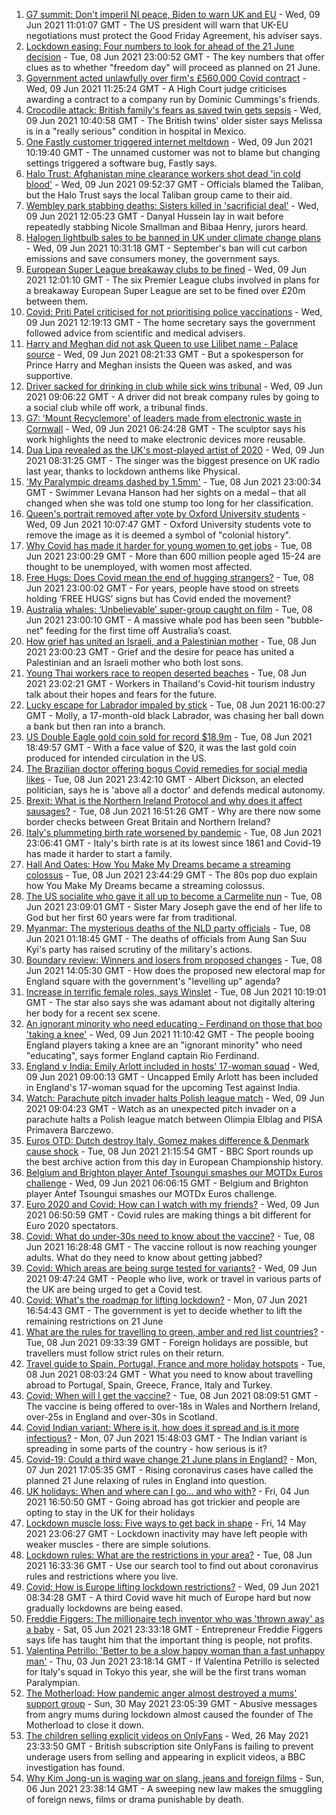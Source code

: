 1. [G7 summit: Don't imperil NI peace, Biden to warn UK and EU](https://www.bbc.co.uk/news/uk-politics-57411343) - Wed, 09 Jun 2021 11:01:07 GMT - The US president will warn that UK-EU negotiations must protect the Good Friday Agreement, his adviser says.
2. [Lockdown easing: Four numbers to look for ahead of the 21 June decision](https://www.bbc.co.uk/news/57403888) - Tue, 08 Jun 2021 23:00:52 GMT - The key numbers that offer clues as to whether "freedom day" will proceed as planned on 21 June.
3. [Government acted unlawfully over firm's £560,000 Covid contract](https://www.bbc.co.uk/news/uk-politics-57413115) - Wed, 09 Jun 2021 11:25:24 GMT - A High Court judge criticises awarding a contract to a company run by Dominic Cummings's friends.
4. [Crocodile attack: British family's fears as saved twin gets sepsis](https://www.bbc.co.uk/news/newsbeat-57412496) - Wed, 09 Jun 2021 10:40:58 GMT - The British twins' older sister says Melissa is in a "really serious" condition in hospital in Mexico.
5. [One Fastly customer triggered internet meltdown](https://www.bbc.co.uk/news/technology-57413224) - Wed, 09 Jun 2021 10:19:40 GMT - The unnamed customer was not to blame but changing settings triggered a software bug, Fastly says.
6. [Halo Trust: Afghanistan mine clearance workers shot dead 'in cold blood'](https://www.bbc.co.uk/news/world-asia-57410265) - Wed, 09 Jun 2021 09:52:37 GMT - Officials blamed the Taliban, but the Halo Trust says the local Taliban group came to their aid.
7. [Wembley park stabbing deaths: Sisters killed in 'sacrificial deal'](https://www.bbc.co.uk/news/uk-england-london-57377414) - Wed, 09 Jun 2021 12:05:23 GMT - Danyal Hussein lay in wait before repeatedly stabbing Nicole Smallman and Bibaa Henry, jurors heard.
8. [Halogen lightbulb sales to be banned in UK under climate change plans](https://www.bbc.co.uk/news/uk-57407233) - Wed, 09 Jun 2021 10:31:18 GMT - September's ban will cut carbon emissions and save consumers money, the government says.
9. [European Super League breakaway clubs to be fined](https://www.bbc.co.uk/sport/football/57414151) - Wed, 09 Jun 2021 12:01:10 GMT - The six Premier League clubs involved in plans for a breakaway European Super League are set to be fined over £20m between them.
10. [Covid: Priti Patel criticised for not prioritising police vaccinations](https://www.bbc.co.uk/news/uk-57415825) - Wed, 09 Jun 2021 12:19:13 GMT - The home secretary says the government followed advice from scientific and medical advisers.
11. [Harry and Meghan did not ask Queen to use Lilibet name - Palace source](https://www.bbc.co.uk/news/uk-57408163) - Wed, 09 Jun 2021 08:21:33 GMT - But a spokesperson for Prince Harry and Meghan insists the Queen was asked, and was supportive.
12. [Driver sacked for drinking in club while sick wins tribunal](https://www.bbc.co.uk/news/uk-england-tyne-57411812) - Wed, 09 Jun 2021 09:06:22 GMT - A driver did not break company rules by going to a social club while off work, a tribunal finds.
13. [G7: 'Mount Recyclemore' of leaders made from electronic waste in Cornwall](https://www.bbc.co.uk/news/uk-england-cornwall-57406136) - Wed, 09 Jun 2021 06:24:28 GMT - The sculptor says his work highlights the need to make electronic devices more reusable.
14. [Dua Lipa revealed as the UK's most-played artist of 2020](https://www.bbc.co.uk/news/entertainment-arts-57411163) - Wed, 09 Jun 2021 08:31:25 GMT - The singer was the biggest presence on UK radio last year, thanks to lockdown anthems like Physical.
15. ['My Paralympic dreams dashed by 1.5mm'](https://www.bbc.co.uk/news/uk-57404811) - Tue, 08 Jun 2021 23:00:34 GMT - Swimmer Levana Hanson had her sights on a medal – that all changed when she was told one stump too long for her classification.
16. [Queen's portrait removed after vote by Oxford University students](https://www.bbc.co.uk/news/uk-england-oxfordshire-57409743) - Wed, 09 Jun 2021 10:07:47 GMT - Oxford University students vote to remove the image as it is deemed a symbol of "colonial history".
17. [Why Covid has made it harder for young women to get jobs](https://www.bbc.co.uk/news/world-57400216) - Tue, 08 Jun 2021 23:00:29 GMT - More than 600 million people aged 15-24 are thought to be unemployed, with women most affected.
18. [Free Hugs: Does Covid mean the end of hugging strangers?](https://www.bbc.co.uk/news/health-57232423) - Tue, 08 Jun 2021 23:00:02 GMT - For years, people have stood on streets holding ‘FREE HUGS’ signs but has Covid ended the movement?
19. [Australia whales: ‘Unbelievable’ super-group caught on film](https://www.bbc.co.uk/news/world-australia-57396055) - Tue, 08 Jun 2021 23:00:10 GMT - A massive whale pod has been seen "bubble-net" feeding for the first time off Australia’s coast.
20. [How grief has united an Israeli, and a Palestinian mother](https://www.bbc.co.uk/news/57405237) - Tue, 08 Jun 2021 23:00:23 GMT - Grief and the desire for peace has united a Palestinian and an Israeli mother who both lost sons.
21. [Young Thai workers race to reopen deserted beaches](https://www.bbc.co.uk/news/business-57404078) - Tue, 08 Jun 2021 23:02:21 GMT - Workers in Thailand's Covid-hit tourism industry talk about their hopes and fears for the future.
22. [Lucky escape for Labrador impaled by stick](https://www.bbc.co.uk/news/uk-england-stoke-staffordshire-57403968) - Tue, 08 Jun 2021 16:00:27 GMT - Molly, a 17-month-old black Labrador, was chasing her ball down a bank but then ran into a branch.
23. [US Double Eagle gold coin sold for record $18.9m](https://www.bbc.co.uk/news/world-us-canada-57402432) - Tue, 08 Jun 2021 18:49:57 GMT - With a face value of $20, it was the last gold coin produced for intended circulation in the US.
24. [The Brazilian doctor offering bogus Covid remedies for social media likes](https://www.bbc.co.uk/news/blogs-trending-57276286) - Tue, 08 Jun 2021 23:42:10 GMT - Albert Dickson, an elected politician, says he is 'above all a doctor' and defends medical autonomy.
25. [Brexit: What is the Northern Ireland Protocol and why does it affect sausages?](https://www.bbc.co.uk/news/explainers-53724381) - Tue, 08 Jun 2021 16:51:26 GMT - Why are there now some border checks between Great Britain and Northern Ireland?
26. [Italy's plummeting birth rate worsened by pandemic](https://www.bbc.co.uk/news/world-europe-57396969) - Tue, 08 Jun 2021 23:06:41 GMT - Italy's birth rate is at its lowest since 1861 and Covid-19 has made it harder to start a family.
27. [Hall And Oates: How You Make My Dreams became a streaming colossus](https://www.bbc.co.uk/news/entertainment-arts-57397422) - Tue, 08 Jun 2021 23:44:29 GMT - The 80s pop duo explain how You Make My Dreams became a streaming colossus.
28. [The US socialite who gave it all up to become a Carmelite nun](https://www.bbc.co.uk/news/world-us-canada-57399288) - Tue, 08 Jun 2021 23:09:01 GMT - Sister Mary Joseph gave the end of her life to God but her first 60 years were far from traditional.
29. [Myanmar: The mysterious deaths of the NLD party officials](https://www.bbc.co.uk/news/world-asia-57380237) - Tue, 08 Jun 2021 01:18:45 GMT - The deaths of officials from Aung San Suu Kyi's party has raised scrutiny of the military's actions.
30. [Boundary review: Winners and losers from proposed changes](https://www.bbc.co.uk/news/uk-politics-57400901) - Tue, 08 Jun 2021 14:05:30 GMT - How does the proposed new electoral map for England square with the government's "levelling up" agenda?
31. [Increase in terrific female roles, says Winslet](https://www.bbc.co.uk/news/entertainment-arts-57397502) - Tue, 08 Jun 2021 10:19:01 GMT - The star also says she was adamant about not digitally altering her body for a recent sex scene.
32. [An ignorant minority who need educating - Ferdinand on those that boo 'taking a knee'](https://www.bbc.co.uk/sport/football/57411472) - Wed, 09 Jun 2021 11:10:42 GMT - The people booing England players taking a knee are an "ignorant minority" who need "educating", says former England captain Rio Ferdinand.
33. [England v India: Emily Arlott included in hosts' 17-woman squad](https://www.bbc.co.uk/sport/cricket/57411942) - Wed, 09 Jun 2021 09:00:13 GMT - Uncapped Emily Arlott has been included in England's 17-woman squad for the upcoming Test against India.
34. [Watch: Parachute pitch invader halts Polish league match](https://www.bbc.co.uk/sport/av/football/57412486) - Wed, 09 Jun 2021 09:04:23 GMT - Watch as an unexpected pitch invader on a parachute halts a Polish league match between Olimpia Elblag and PISA Primavera Barczewo.
35. [Euros OTD: Dutch destroy Italy, Gomez makes difference & Denmark cause shock](https://www.bbc.co.uk/sport/av/football/52941115) - Tue, 08 Jun 2021 21:15:54 GMT - BBC Sport rounds up the best archive action from this day in European Championship history.
36. [Belgium and Brighton player Antef Tsoungui smashes our MOTDx Euros challenge](https://www.bbc.co.uk/sport/av/football/57408667) - Wed, 09 Jun 2021 06:06:15 GMT - Belgium and Brighton player Antef Tsoungui smashes our MOTDx Euros challenge.
37. [Euro 2020 and Covid: How can I watch with my friends?](https://www.bbc.co.uk/news/uk-57386719) - Wed, 09 Jun 2021 06:50:59 GMT - Covid rules are making things a bit different for Euro 2020 spectators.
38. [Covid: What do under-30s need to know about the vaccine?](https://www.bbc.co.uk/news/health-57273875) - Tue, 08 Jun 2021 16:28:48 GMT - The vaccine rollout is now reaching younger adults. What do they need to know about getting jabbed?
39. [Covid: Which areas are being surge tested for variants?](https://www.bbc.co.uk/news/explainers-54872039) - Wed, 09 Jun 2021 09:47:24 GMT - People who live, work or travel in various parts of the UK are being urged to get a Covid test.
40. [Covid: What's the roadmap for lifting lockdown?](https://www.bbc.co.uk/news/explainers-52530518) - Mon, 07 Jun 2021 16:54:43 GMT - The government is yet to decide whether to lift the remaining restrictions on 21 June
41. [What are the rules for travelling to green, amber and red list countries?](https://www.bbc.co.uk/news/explainers-52544307) - Tue, 08 Jun 2021 09:33:39 GMT - Foreign holidays are possible, but travellers must follow strict rules on their return.
42. [Travel guide to Spain, Portugal, France and more holiday hotspots](https://www.bbc.co.uk/news/explainers-56997931) - Tue, 08 Jun 2021 08:03:24 GMT - What you need to know about travelling abroad to Portugal, Spain, Greece, France, Italy and Turkey.
43. [Covid: When will I get the vaccine?](https://www.bbc.co.uk/news/health-55045639) - Tue, 08 Jun 2021 08:09:51 GMT - The vaccine is being offered to over-18s in Wales and Northern Ireland, over-25s in England and over-30s in Scotland.
44. [Covid Indian variant: Where is it, how does it spread and is it more infectious?](https://www.bbc.co.uk/news/health-57157496) - Mon, 07 Jun 2021 15:48:03 GMT - The Indian variant is spreading in some parts of the country - how serious is it?
45. [Covid-19: Could a third wave change 21 June plans in England?](https://www.bbc.co.uk/news/health-57328469) - Mon, 07 Jun 2021 17:05:35 GMT - Rising coronavirus cases have called the planned 21 June relaxing of rules in England into question.
46. [UK holidays: When and where can I go... and who with?](https://www.bbc.co.uk/news/explainers-52646738) - Fri, 04 Jun 2021 16:50:50 GMT - Going abroad has got trickier and people are opting to stay in the UK for their holidays
47. [Lockdown muscle loss: Five ways to get back in shape](https://www.bbc.co.uk/news/uk-56887390) - Fri, 14 May 2021 23:06:27 GMT - Lockdown inactivity may have left people with weaker muscles - there are simple solutions.
48. [Lockdown rules: What are the restrictions in your area?](https://www.bbc.co.uk/news/uk-54373904) - Tue, 08 Jun 2021 16:33:36 GMT - Use our search tool to find out about coronavirus rules and restrictions where you live.
49. [Covid: How is Europe lifting lockdown restrictions?](https://www.bbc.co.uk/news/explainers-53640249) - Wed, 09 Jun 2021 08:34:28 GMT - A third Covid wave hit much of Europe hard but now gradually lockdowns are being eased.
50. [Freddie Figgers: The millionaire tech inventor who was 'thrown away' as a baby](https://www.bbc.co.uk/news/stories-57081087) - Sat, 05 Jun 2021 23:33:18 GMT - Entrepreneur Freddie Figgers says life has taught him that the important thing is people, not profits.
51. [Valentina Petrillo: 'Better to be a slow happy woman than a fast unhappy man'](https://www.bbc.co.uk/news/stories-57338207) - Thu, 03 Jun 2021 23:18:14 GMT - If Valentina Petrillo is selected for Italy's squad in Tokyo this year, she will be the first trans woman Paralympian.
52. [The Motherload: How pandemic anger almost destroyed a mums' support group](https://www.bbc.co.uk/news/stories-57285368) - Sun, 30 May 2021 23:05:39 GMT - Abusive messages from angry mums during lockdown almost caused the founder of The Motherload to close it down.
53. [The children selling explicit videos on OnlyFans](https://www.bbc.co.uk/news/uk-57255983) - Wed, 26 May 2021 23:33:50 GMT - British subscription site OnlyFans is failing to prevent underage users from selling and appearing in explicit videos, a BBC investigation has found.
54. [Why Kim Jong-un is waging war on slang, jeans and foreign films](https://www.bbc.co.uk/news/world-asia-57225936) - Sun, 06 Jun 2021 23:38:14 GMT - A sweeping new law makes the smuggling of foreign news, films or drama punishable by death.
